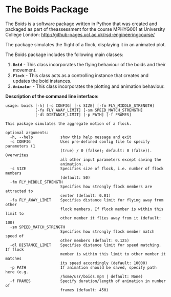 # The Boids Package

The Boids is a software package written in Python that was created and packaged as part of theassessment for the course MPHYG001 at University College London:
http://github-pages.ucl.ac.uk/rsd-engineeringcourse/

The package simulates the flight of a flock, displaying it in an animated plot.

The Boids package includes the following main classes:

1. <b><code>Boid</code></b> - This class incorporates the flying behaviour of the boids and their movement.
2. <b><code>Flock</code></b> - This class acts as a controlling instance that creates and updates the boid instances.
3. <b><code>Animator</code></b> - This class incorporates the plotting and animation behaviour.


<b>Description of the command line interface:</b>

```
usage: boids [-h] [-c CONFIG] [-s SIZE] [-fm FLY_MIDDLE_STRENGTH]
             [-fa FLY_AWAY_LIMIT] [-sm SPEED_MATCH_STRENGTH]
             [-dl DISTANCE_LIMIT] [-p PATH] [-f FRAMES]

This package simulates the aggregate motion of a flock.

optional arguments:
  -h, --help            show this help message and exit
  -c CONFIG             Uses pre-defined config file to specify parameters (1
                        (true) / 0 (false); default: 0 (false)). Overwrites
                        all other input parameters except saving the
                        animation.
  -s SIZE               Specifies size of flock, i.e. number of flock members
                        (default: 50)
  -fm FLY_MIDDLE_STRENGTH
                        Specifies how strongly flock members are attracted to
                        center (default: 0.01)
  -fa FLY_AWAY_LIMIT    Specifies distance limit for flying away from other
                        flock members. If flock member is within this limit to
                        other member it flies away from it (default: 100)
  -sm SPEED_MATCH_STRENGTH
                        Specifies how strongly flock member match speed of
                        other members (default: 0.125)
  -dl DISTANCE_LIMIT    Specifies distance limit for speed matching. If flock
                        member is within this limit to other member it matches
                        its speed accordingly (default: 10000)
  -p PATH               If animation should be saved, specify path here (e.g.
                        /home/usr/boids.mp4 | default: None)
  -f FRAMES             Specify duration/length of animation in number of
                        frames (default: 450)

```